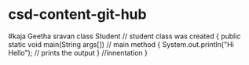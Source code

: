 # csd-content-git-hub
#kaja Geetha sravan
class Student    // student class was created
{
public static void main(String args[])  // main method
{
System.out.println("Hi Hello");  // prints the output
}   //innentation
}
